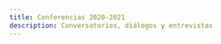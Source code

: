 ```yaml
---
title: Conferencias 2020-2021
description: Conversatorios, diálogos y entrevistas
---
```


<!---
Se incluye una reseña y el enlace a la grabación en nuestro
canal en YouTube.
--->